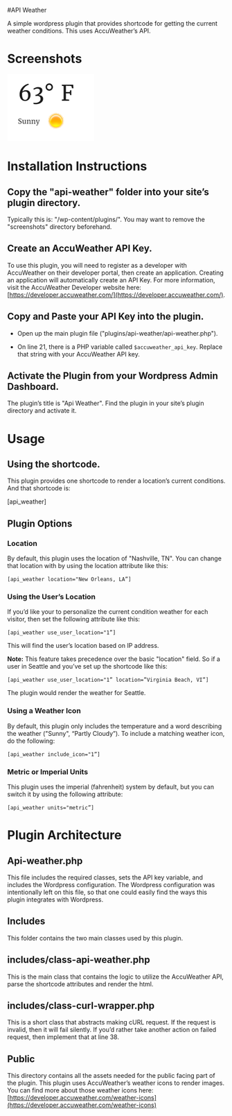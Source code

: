 #API Weather

A simple wordpress plugin that provides shortcode for getting the current weather conditions. This uses AccuWeather’s API. 

# Screenshots
![Alt text](/screenshots/api-weather.png?raw=true "Example Shortcode Usage")

# Installation Instructions

## Copy the "api-weather" folder into your site’s plugin directory.

Typically this is: "/wp-content/plugins/".  You may want to remove the "screenshots" directory beforehand. 

## Create an AccuWeather API Key.

To use this plugin, you will need to register as a developer with AccuWeather on their developer portal, then create an application. Creating an application will automatically create an API Key. For more information, visit the AccuWeather Developer website here: [https://developer.accuweather.com/](https://developer.accuweather.com/).

## Copy and Paste your API Key into the plugin. 

* Open up the main plugin file ("plugins/api-weather/api-weather.php").

* On line 21, there is a PHP variable called ```$accuweather_api_key```.  Replace that string with your AccuWeather API key. 

## Activate the Plugin from your Wordpress Admin Dashboard.

The plugin’s title is "Api Weather". Find the plugin in your site’s plugin directory and activate it. 

# Usage

## Using the shortcode.

This plugin provides one shortcode to render a location’s current conditions. And that shortcode is:

[api_weather]

## Plugin Options

### Location

By default, this plugin uses the location of "Nashville, TN". You can change that location with by using the location attribute like this:
```
[api_weather location="New Orleans, LA”]
```
### Using the User’s Location

If you’d like your to personalize the current condition weather for each visitor, then set the following attribute like this:
```
[api_weather use_user_location="1”]
```
This will find the user’s location based on IP address.  

**Note:** This feature takes precedence over the basic "location" field. So if a user in Seattle and you’ve set up the shortcode like this:  
```
[api_weather use_user_location="1” location=”Virginia Beach, VI”]
```
The plugin would render the weather for Seattle.

### Using a Weather Icon

By default, this plugin only includes the temperature and a word describing the weather ("Sunny", “Partly Cloudy”).  To include a matching weather icon, do the following:
```
[api_weather include_icon="1”]
```
### Metric or Imperial Units

This plugin uses the imperial (fahrenheit) system by default, but you can switch it by using the following attribute:
```
[api_weather units="metric”]
```
# Plugin Architecture

## Api-weather.php

This file includes the required classes, sets the API key variable, and includes the Wordpress configuration.  The Wordpress configuration was intentionally left on this file, so that one could easily find the ways this plugin integrates with Wordpress.

## Includes

This folder contains the two main classes used by this plugin.

## includes/class-api-weather.php

This is the main class that contains the logic to utilize the AccuWeather API, parse the shortcode attributes and render the html.

## includes/class-curl-wrapper.php

This is a short class that abstracts making cURL request. If the request is invalid, then it will fail silently. If you’d rather take another action on failed request, then implement that at line 38. 

## Public

This directory contains all the assets needed for the public facing part of the plugin.  This plugin uses AccuWeather’s weather icons to render images. You can find more about those weather icons here: [https://developer.accuweather.com/weather-icons](https://developer.accuweather.com/weather-icons)

